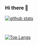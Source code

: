 ### Hi there 👋

[![github stats](https://github-readme-stats.vercel.app/api?username=Hikaru-Morita)](https://github.com/anuraghazra/github-readme-stats)

</br>

[![Top Langs](https://github-readme-stats.vercel.app/api/top-langs/?username=Hikaru-Morita&langs_count=6)](https://github.com/anuraghazra/github-readme-stats)

<!--
**Hikaru-Morita/Hikaru-Morita** is a ✨ _special_ ✨ repository because its `README.md` (this file) appears on your GitHub profile.

Here are some ideas to get you started:

- 🔭 I’m currently working on ...
- 🌱 I’m currently learning ...
- 👯 I’m looking to collaborate on ...
- 🤔 I’m looking for help with ...
- 💬 Ask me about ...
- 📫 How to reach me: ...
- 😄 Pronouns: ...
- ⚡ Fun fact: ...
-->
